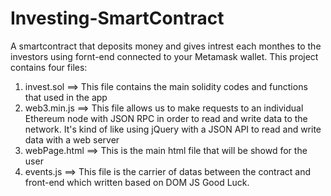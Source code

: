 # Investing-SmartContract
A smartcontract that deposits money and gives intrest each monthes to the investors using fornt-end connected to your Metamask wallet.
This project contains four files:
  1) invest.sol ==> This file contains the main solidity codes and functions that used in the app
  2) web3.min.js ==> This file allows us to make requests to an individual Ethereum node with JSON RPC in order to read and write data to the network. It's kind of like using jQuery with a JSON API to read and write data with a web server
  3) webPage.html ==> This is the main html file that will be showd for the user
  4) events.js ==> This file is the carrier of datas between the contract and front-end which written based on DOM JS
Good Luck.
